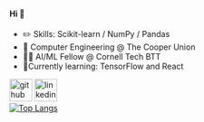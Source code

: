 #### Hi 👾

- ✏️ Skills: Scikit-learn / NumPy / Pandas
- 🏫 Computer Engineering @ The Cooper Union
- 👩‍💻 AI/ML Fellow @ Cornell Tech BTT
- 🌱Currently learning: TensorFlow and React 

[<img src='https://cdn.jsdelivr.net/npm/simple-icons@3.0.1/icons/github.svg' alt='github' height='40'>](https://github.com/shioncm)  [<img src='https://cdn.jsdelivr.net/npm/simple-icons@3.0.1/icons/linkedin.svg' alt='linkedin' height='40'>](https://www.linkedin.com/in/shioncm/)  
[![Top Langs](https://github-readme-stats.vercel.app/api/top-langs/?username=shioncm)](https://github.com/anuraghazra/github-readme-stats)
